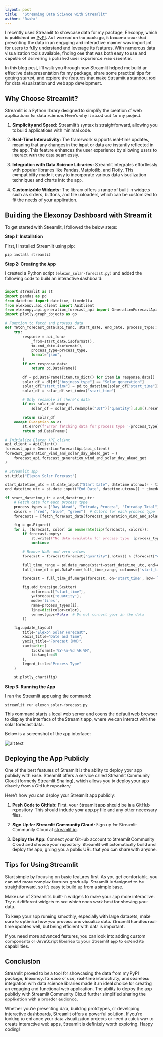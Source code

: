 ```yaml
---
layout: post
title:  "Streaming Data Science with Streamlit"
author: "Richa"
---
```



I recently used Streamlit to showcase data for my package, Elexonpy, which is published on [PyPI](https://pypi.org/project/elexonpy/). As I worked on the package, it became clear that presenting the data in an engaging and interactive manner was important for users to fully understand and leverage its features. With numerous data visualization tools available, finding one that was both easy to use and capable of delivering a polished user experience was essential.

In this blog post, I’ll walk you through how Streamlit helped me build an effective data presentation for my package, share some practical tips for getting started, and explore the features that make Streamlit a standout tool for data visualization and web app development.


## Why Choose Streamlit?

Streamlit is a Python library designed to simplify the creation of web applications for data science. Here’s why it stood out for my project:

1. **Simplicity and Speed:** Streamlit’s syntax is straightforward, allowing you to build applications with minimal code.

2. **Real-Time Interactivity:** The framework supports real-time updates, meaning that any changes in the input or data are instantly reflected in the app. This feature enhances the user experience by allowing users to interact with the data seamlessly.

3. **Integration with Data Science Libraries:** Streamlit integrates effortlessly with popular libraries like Pandas, Matplotlib, and Plotly. This compatibility made it easy to incorporate various data visualization techniques and charts into the app.

4. **Customizable Widgets:** The library offers a range of built-in widgets such as sliders, buttons, and file uploaders, which can be customized to fit the needs of your application.


## Building the Elexonoy Dashboard with Streamlit

To get started with Streamlit, I followed the below steps:

**Step 1: Installation**

First, I installed Streamlit using pip:

```shell
pip install streamlit
```

**Step 2: Creating the App**

I created a Python script ```(elexon_solar-forecast.py)``` and added the following code to build an interactive dashboard:

```python

import streamlit as st
import pandas as pd
from datetime import datetime, timedelta
from elexonpy.api_client import ApiClient
from elexonpy.api.generation_forecast_api import GenerationForecastApi
import plotly.graph_objects as go

# Function to fetch and process data
def fetch_forecast_data(api_func, start_date, end_date, process_type):
    try:
        response = api_func(
            _from=start_date.isoformat(),
            to=end_date.isoformat(),
            process_type=process_type,
            format="json",
        )
        if not response.data:
            return pd.DataFrame()

        df = pd.DataFrame([item.to_dict() for item in response.data])
        solar_df = df[df["business_type"] == "Solar generation"]
        solar_df["start_time"] = pd.to_datetime(solar_df["start_time"])
        solar_df = solar_df.set_index("start_time")

        # Only resample if there's data
        if not solar_df.empty:
            solar_df = solar_df.resample("30T")["quantity"].sum().reset_index()

        return solar_df
    except Exception as e:
        st.error(f"Error fetching data for process type '{process_type}': {e}")
        return pd.DataFrame()

# Initialize Elexon API client
api_client = ApiClient()
forecast_api = GenerationForecastApi(api_client)
forecast_generation_wind_and_solar_day_ahead_get = (
    forecast_api.forecast_generation_wind_and_solar_day_ahead_get
)

# Streamlit app
st.title("Elexon Solar Forecast")

start_datetime_utc = st.date_input("Start Date", datetime.utcnow() - timedelta(days=3))
end_datetime_utc = st.date_input("End Date", datetime.utcnow() + timedelta(days=3))

if start_datetime_utc < end_datetime_utc:
    # Fetch data for each process type
    process_types = ["Day Ahead", "Intraday Process", "Intraday Total"]
    colors = ["red", "blue", "green"]  # Colors for each process type
    forecasts = [fetch_forecast_data(forecast_generation_wind_and_solar_day_ahead_get, start_datetime_utc, end_datetime_utc, pt) for pt in process_types]

    fig = go.Figure()
    for i, (forecast, color) in enumerate(zip(forecasts, colors)):
        if forecast.empty:
            st.write(f"No data available for process type: {process_types[i]}")
            continue

        # Remove NaNs and zero values
        forecast = forecast[forecast["quantity"].notna() & (forecast["quantity"] > 0)]

        full_time_range = pd.date_range(start=start_datetime_utc, end=end_datetime_utc, freq='30T', tz=forecast["start_time"].dt.tz)
        full_time_df = pd.DataFrame(full_time_range, columns=['start_time'])

        forecast = full_time_df.merge(forecast, on='start_time', how='left')

        fig.add_trace(go.Scatter(
            x=forecast["start_time"],
            y=forecast["quantity"],
            mode='lines',
            name=process_types[i],
            line=dict(color=color),
            connectgaps=False  # Do not connect gaps in the data
        ))

    fig.update_layout(
        title="Elexon Solar Forecast",
        xaxis_title="Date and Time",
        yaxis_title="Forecast (MW)",
        xaxis=dict(
            tickformat='%Y-%m-%d %H:%M',
            tickangle=45
        ),
        legend_title="Process Type"
    )

    st.plotly_chart(fig)

```

**Step 3: Running the App**

I ran the Streamlit app using the command:

```shell
streamlit run elexon_solar-forecast.py
```
This command starts a local web server and opens the default web browser to display the interface of the Streamlit app, where we can interact with the solar forecast data.

Below is a screenshot of the app interface:

![alt text](image.png)


## Deploying the App Publicly

One of the best features of Streamlit is the ability to deploy your app publicly with ease. Streamlit offers a service called Streamlit Community Cloud (formerly Streamlit Sharing), which allows you to deploy your app directly from a GitHub repository.

Here’s how you can deploy your Streamlit app publicly:

1. **Push Code to GitHub:**  First, your Streamlit app should be in a GitHub repository. This should include your app.py file and any other necessary files.

2. **Sign Up for Streamlit Community Cloud:** Sign up for Streamlit Community Cloud at [streamlit.io](https://streamlit.io/).

3. **Deploy the App:**  Connect your GitHub account to Streamlit Community Cloud and choose your repository. Streamlit will automatically build and deploy the app, giving you a public URL that you can share with anyone.

## Tips for Using Streamlit

Start simple by focusing on basic features first. As you get comfortable, you can add more complex features gradually. Streamlit is designed to be straightforward, so it’s easy to build up from a simple base.

Make use of Streamlit’s built-in widgets to make your app more interactive. Try out different widgets to see which ones work best for showing your data.

To keep your app running smoothly, especially with large datasets, make sure to optimize how you process and visualize data. Streamlit handles real-time updates well, but being efficient with data is important.

If you need more advanced features, you can look into adding custom components or JavaScript libraries to your Streamlit app to extend its capabilities.

## Conclusion

Streamlit proved to be a tool for showcasing the data from my PyPI package, Elexonoy. Its ease of use, real-time interactivity, and seamless integration with data science libraries made it an ideal choice for creating an engaging and functional web application. The ability to deploy the app publicly with Streamlit Community Cloud further simplified sharing the application with a broader audience.

Whether you’re presenting data, building prototypes, or developing interactive dashboards, Streamlit offers a powerful solution. If you’re looking to enhance your data visualization projects or need a quick way to create interactive web apps, Streamlit is definitely worth exploring. Happy coding!